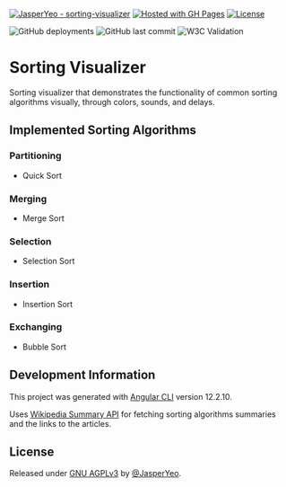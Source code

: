 [![JasperYeo - sorting-visualizer](https://img.shields.io/static/v1?label=JasperYeo&message=sorting-visualizer&color=blue&logo=github)](https://github.com/JasperYeo/sorting-visualizer)
[![Hosted with GH Pages](https://img.shields.io/badge/Hosted_with-GitHub_Pages-green?logo=github&logoColor=white)](https://pages.github.com/)
[![License](https://img.shields.io/badge/License-GNU_AGPLv3-yellow)](#license)

![GitHub deployments](https://img.shields.io/github/deployments/jasperyeo/sorting-visualizer/github-pages)
![GitHub last commit](https://img.shields.io/github/last-commit/jasperyeo/sorting-visualizer)
![W3C Validation](https://img.shields.io/w3c-validation/html?targetUrl=https%3A%2F%2Fjasperyeo.github.io%2Fsorting-visualizer%2F)

# Sorting Visualizer

Sorting visualizer that demonstrates the functionality of common sorting algorithms visually, through colors, sounds, and delays.

## Implemented Sorting Algorithms

### Partitioning
- Quick Sort

### Merging
- Merge Sort

### Selection
- Selection Sort

### Insertion
- Insertion Sort

### Exchanging
- Bubble Sort

## Development Information

This project was generated with [Angular CLI](https://github.com/angular/angular-cli) version 12.2.10.

Uses [Wikipedia Summary API](https://en.wikipedia.org/api/rest_v1/#/) for fetching sorting algorithms summaries and the links to the articles.

## License

Released under [GNU AGPLv3](/LICENSE) by [@JasperYeo](https://github.com/JasperYeo).
